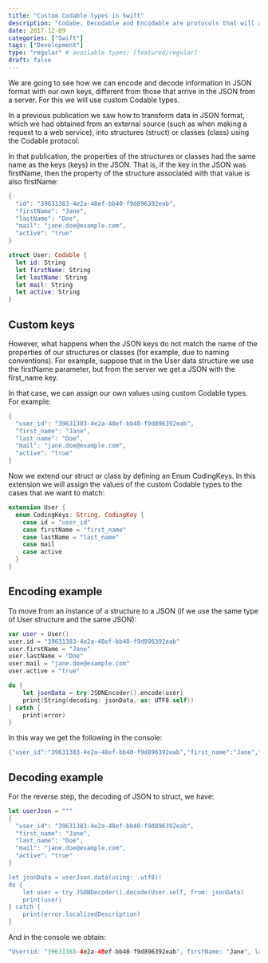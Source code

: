 ```yaml
---
title: "Custom Codable types in Swift"
description: "Codabe, Decodable and Encodable are protocols that will allow us to work easily with information in JSON format within our applications."
date: 2017-12-09
categories: ["Swift"]
tags: ["Development"]
type: "regular" # available types: [featured/regular]
draft: false
---
```


We are going to see how we can encode and decode information in JSON format with our own keys, different from those that arrive in the JSON from a server. For this we will use custom Codable types.

In a previous publication we saw how to transform data in JSON format, which we had obtained from an external source (such as when making a request to a web service), into structures (struct) or classes (class) using the Codable protocol.

In that publication, the properties of the structures or classes had the same name as the keys (keys) in the JSON. That is, if the key in the JSON was firstName, then the property of the structure associated with that value is also firstName:

```swift
{
  "id": "39631383-4e2a-48ef-bb40-f9d896392eab",
  "firstName": "Jane",
  "lastName": "Doe",
  "mail": "jane.doe@example.com",
  "active": "true"
}

struct User: Codable {
  let id: String
  let firstName: String
  let lastName: String
  let mail: String
  let active: String
}
```

## Custom keys

However, what happens when the JSON keys do not match the name of the properties of our structures or classes (for example, due to naming conventions). For example, suppose that in the User data structure we use the firstName parameter, but from the server we get a JSON with the first_name key.

In that case, we can assign our own values ​​using custom Codable types. For example:

```swift
{
  "user_id": "39631383-4e2a-48ef-bb40-f9d896392eab",
  "first_name": "Jane",
  "last_name": "Doe",
  "mail": "jane.doe@example.com",
  "active": "true"
}
```

Now we extend our struct or class by defining an Enum CodingKeys. In this extension we will assign the values ​​of the custom Codable types to the cases that we want to match:

```swift
extension User {
  enum CodingKeys: String, CodingKey {
    case id = "user_id"
    case firstName = "first_name"
    case lastName = "last_name"
    case mail
    case active
  }
}
```

## Encoding example

To move from an instance of a structure to a JSON (if we use the same type of User structure and the same JSON):

```swift
var user = User()
user.id = "39631383-4e2a-48ef-bb40-f9d896392eab"
user.firstName = "Jane"
user.lastName = "Doe"
user.mail = "jane.doe@example.com"
user.active = "true"

do {
    let jsonData = try JSONEncoder().encode(user)
    print(String(decoding: jsonData, as: UTF8.self))
} catch {
    print(error)
}
```

In this way we get the following in the console:

```swift
{"user_id":"39631383-4e2a-48ef-bb40-f9d896392eab","first_name":"Jane","last_name":"Doe","mail":"jane.doe@example.com","active":"true"}
```

## Decoding example

For the reverse step, the decoding of JSON to struct, we have:

```swift
let userJson = """
{
  "user_id": "39631383-4e2a-48ef-bb40-f9d896392eab",
  "first_name": "Jane",
  "last_name": "Doe",
  "mail": "jane.doe@example.com",
  "active": "true"
}

let jsonData = userJson.data(using: .utf8)!
do {
    let user = try JSONDecoder().decode(User.self, from: jsonData)
    print(user)
} catch {
    print(error.localizedDescription)
}
```

And in the console we obtain:

```swift
"User(id: "39631383-4e2a-48ef-bb40-f9d896392eab", firstName: "Jane", lastName: "Doe", mail: "jane.doe@example.com", active: "true")"
```
